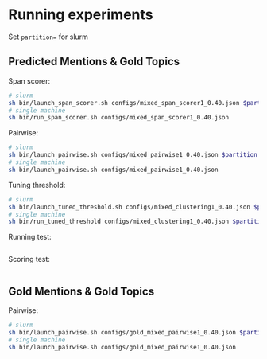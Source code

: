 # Running experiments

Set `partition=` for slurm

## Predicted Mentions & Gold Topics

Span scorer:

```bash
# slurm
sh bin/launch_span_scorer.sh configs/mixed_span_scorer1_0.40.json $partition 32000
# single machine
sh bin/run_span_scorer.sh configs/mixed_span_scorer1_0.40.json
```

Pairwise:

```bash
# slurm
sh bin/launch_pairwise.sh configs/mixed_pairwise1_0.40.json $partition 32000
# single machine
sh bin/launch_pairwise.sh configs/mixed_pairwise1_0.40.json
```

Tuning threshold:

```bash
# slurm
sh bin/launch_tuned_threshold.sh configs/mixed_clustering1_0.40.json $partition 32000
# single machine
sh bin/run_tuned_threshold configs/mixed_clustering1_0.40.json $partition 32000
```

Running test:
```

```

Scoring test:
```

```

## Gold Mentions & Gold Topics

Pairwise:

```bash
# slurm
sh bin/launch_pairwise.sh configs/gold_mixed_pairwise1_0.40.json $partition 32000
# single machine
sh bin/launch_pairwise.sh configs/gold_mixed_pairwise1_0.40.json
```